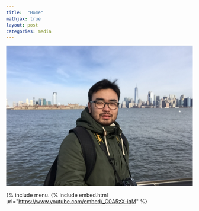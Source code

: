 ```yaml
---
title:  "Home"
mathjax: true
layout: post
categories: media
---
```




![img](/assets/IMG_1818.JPG)

{% include menu.
{% include embed.html url="https://www.youtube.com/embed/_C0A5zX-iqM" %}
